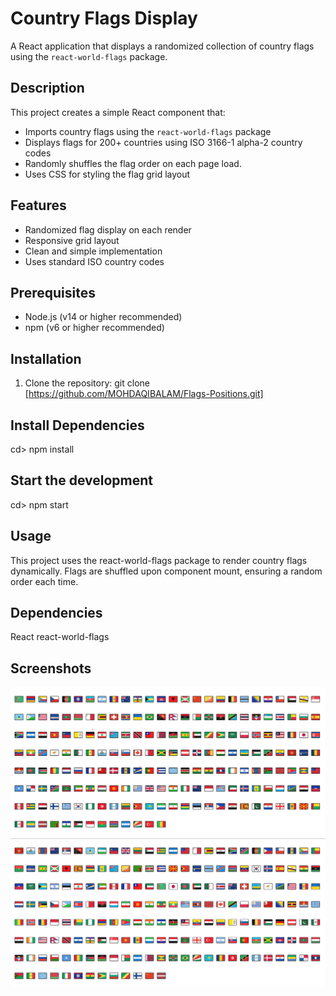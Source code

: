 # Country Flags Display

A React application that displays a randomized collection of country flags using the `react-world-flags` package.

## Description

This project creates a simple React component that:
- Imports country flags using the `react-world-flags` package
- Displays flags for 200+ countries using ISO 3166-1 alpha-2 country codes
- Randomly shuffles the flag order on each page load.
- Uses CSS for styling the flag grid layout

## Features

- Randomized flag display on each render
- Responsive grid layout
- Clean and simple implementation
- Uses standard ISO country codes

## Prerequisites

- Node.js (v14 or higher recommended)
- npm (v6 or higher recommended)

## Installation

1. Clone the repository: git clone [https://github.com/MOHDAQIBALAM/Flags-Positions.git]

## Install Dependencies

cd> npm install

## Start the development
cd> npm start

## Usage

This project uses the react-world-flags package to render country flags dynamically. Flags are shuffled upon component mount, ensuring a random order each time.

## Dependencies

React
react-world-flags

## Screenshots

![Screenshot 1](./src/assets/screenshot.png)
![Screenshot 2](./src/assets/screenshot2.png)